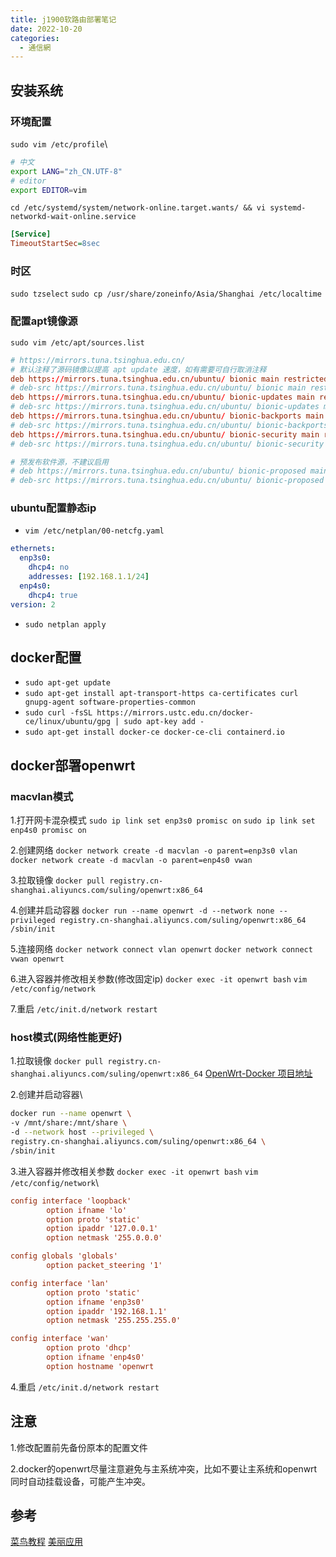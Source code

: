 ```yaml
---
title: j1900软路由部署笔记
date: 2022-10-20
categories:
  - 通信網
---
```


## 安装系统

### 环境配置

`sudo vim /etc/profile`\\

```bash
# 中文
export LANG="zh_CN.UTF-8"
# editor
export EDITOR=vim
```

`cd /etc/systemd/system/network-online.target.wants/ && vi systemd-networkd-wait-online.service`

```ini
[Service]
TimeoutStartSec=8sec
```

### 时区

`sudo tzselect`
`sudo cp /usr/share/zoneinfo/Asia/Shanghai /etc/localtime`

### 配置apt镜像源

`sudo vim /etc/apt/sources.list`

```conf
# https://mirrors.tuna.tsinghua.edu.cn/
# 默认注释了源码镜像以提高 apt update 速度，如有需要可自行取消注释
deb https://mirrors.tuna.tsinghua.edu.cn/ubuntu/ bionic main restricted universe multiverse
# deb-src https://mirrors.tuna.tsinghua.edu.cn/ubuntu/ bionic main restricted universe multiverse
deb https://mirrors.tuna.tsinghua.edu.cn/ubuntu/ bionic-updates main restricted universe multiverse
# deb-src https://mirrors.tuna.tsinghua.edu.cn/ubuntu/ bionic-updates main restricted universe multiverse
deb https://mirrors.tuna.tsinghua.edu.cn/ubuntu/ bionic-backports main restricted universe multiverse
# deb-src https://mirrors.tuna.tsinghua.edu.cn/ubuntu/ bionic-backports main restricted universe multiverse
deb https://mirrors.tuna.tsinghua.edu.cn/ubuntu/ bionic-security main restricted universe multiverse
# deb-src https://mirrors.tuna.tsinghua.edu.cn/ubuntu/ bionic-security main restricted universe multiverse

# 预发布软件源，不建议启用
# deb https://mirrors.tuna.tsinghua.edu.cn/ubuntu/ bionic-proposed main restricted universe multiverse
# deb-src https://mirrors.tuna.tsinghua.edu.cn/ubuntu/ bionic-proposed main restricted universe multiverse
```

### ubuntu配置静态ip

- `vim /etc/netplan/00-netcfg.yaml`

```yaml
ethernets:
  enp3s0:
    dhcp4: no
    addresses: [192.168.1.1/24]
  enp4s0:
    dhcp4: true
version: 2
```

- `sudo netplan apply`

## docker配置

- `sudo apt-get update`
- `sudo apt-get install apt-transport-https ca-certificates curl gnupg-agent software-properties-common`
- `sudo curl -fsSL https://mirrors.ustc.edu.cn/docker-ce/linux/ubuntu/gpg | sudo apt-key add -`
- `sudo apt-get install docker-ce docker-ce-cli containerd.io`

## docker部署openwrt

### macvlan模式

1.打开网卡混杂模式
`sudo ip link set enp3s0 promisc on`
`sudo ip link set enp4s0 promisc on`

2.创建网络
`docker network create -d macvlan -o parent=enp3s0 vlan`
`docker network create -d macvlan -o parent=enp4s0 vwan`

3.拉取镜像
`docker pull registry.cn-shanghai.aliyuncs.com/suling/openwrt:x86_64`

4.创建并启动容器
`docker run --name openwrt -d --network none --privileged registry.cn-shanghai.aliyuncs.com/suling/openwrt:x86_64 /sbin/init`

5.连接网络
`docker network connect vlan openwrt`
`docker network connect vwan openwrt`

6.进入容器并修改相关参数(修改固定ip)
`docker exec -it openwrt bash`
`vim /etc/config/network`

7.重启
`/etc/init.d/network restart`

### host模式(网络性能更好)

1.拉取镜像
`docker pull registry.cn-shanghai.aliyuncs.com/suling/openwrt:x86_64`
[OpenWrt-Docker 项目地址](https://github.com/SuLingGG/OpenWrt-Docker)

2.创建并启动容器\\

```bash
docker run --name openwrt \
-v /mnt/share:/mnt/share \
-d --network host --privileged \
registry.cn-shanghai.aliyuncs.com/suling/openwrt:x86_64 \
/sbin/init
```

3.进入容器并修改相关参数
`docker exec -it openwrt bash`
`vim /etc/config/network`\\

```conf
config interface 'loopback'
        option ifname 'lo'
        option proto 'static'
        option ipaddr '127.0.0.1'
        option netmask '255.0.0.0'

config globals 'globals'
        option packet_steering '1'

config interface 'lan'
        option proto 'static'
        option ifname 'enp3s0'
        option ipaddr '192.168.1.1'
        option netmask '255.255.255.0'

config interface 'wan'
        option proto 'dhcp'
        option ifname 'enp4s0'
        option hostname 'openwrt
```

4.重启
`/etc/init.d/network restart`

## 注意

1.修改配置前先备份原本的配置文件

2.docker的openwrt尽量注意避免与主系统冲突，比如不要让主系统和openwrt同时自动挂载设备，可能产生冲突。

## 参考

[菜鸟教程](https://www.runoob.com/docker/ubuntu-docker-install.html)
[美丽应用](https://mlapp.cn/376.html)
